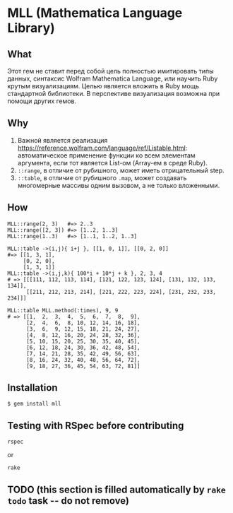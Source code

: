 # MLL (Mathematica Language Library)

## What

Этот гем не ставит перед собой цель полностью имитировать типы данных, синтаксис Wolfram Mathematica Language, или научить Ruby крутым визуализациям. Целью является вложить в Ruby мощь стандартной библиотеки. В перспективе визуализация возможна при помощи других гемов.

## Why

1. Важной является реализация https://reference.wolfram.com/language/ref/Listable.html: автоматическое применение функции ко всем элементам аргумента, если тот является List-ом (Array-ем в среде Ruby).
2. `::range`, в отличие от рубишного, может иметь отрицательный step.
3. `::table`, в отличие от рубишного `.map`, может создавать многомерные массивы одним вызовом, а не только вложенными.

## How

    MLL::range(2, 3)   #=> 2..3
    MLL::range([2, 3]) #=> [1..2, 1..3]
    MLL::range(1..3)   #=> [1..1, 1..2, 1..3]

    MLL::table ->(i,j){ i+j }, [[1, 0, 1]], [[0, 2, 0]]
    #=> [[1, 3, 1],
         [0, 2, 0],
         [1, 3, 1]]
    MLL::table ->(i,j,k){ 100*i + 10*j + k }, 2, 3, 4
    # => [[[111, 112, 113, 114], [121, 122, 123, 124], [131, 132, 133, 134]],
          [[211, 212, 213, 214], [221, 222, 223, 224], [231, 232, 233, 234]]]

    MLL::table MLL.method(:times), 9, 9
    # => [[1,  2,  3,  4,  5,  6,  7,  8,  9],
          [2,  4,  6,  8, 10, 12, 14, 16, 18],
          [3,  6,  9, 12, 15, 18, 21, 24, 27],
          [4,  8, 12, 16, 20, 24, 28, 32, 36],
          [5, 10, 15, 20, 25, 30, 35, 40, 45],
          [6, 12, 18, 24, 30, 36, 42, 48, 54],
          [7, 14, 21, 28, 35, 42, 49, 56, 63],
          [8, 16, 24, 32, 40, 48, 56, 64, 72],
          [9, 18, 27, 36, 45, 54, 63, 72, 81]]


## Installation

    $ gem install mll

## Testing with RSpec before contributing

    rspec

or

    rake

## TODO (this section is filled automatically by `rake todo` task -- do not remove)

